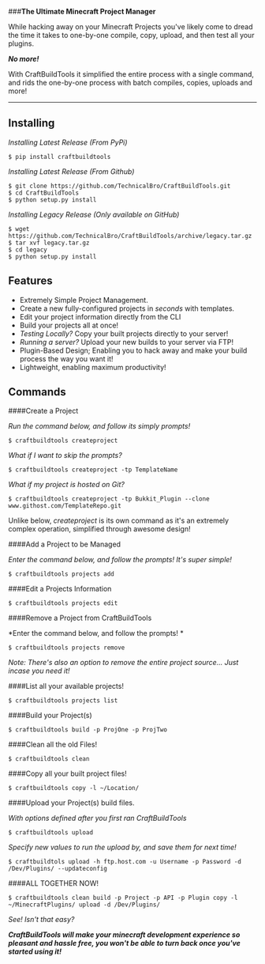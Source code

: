 ###**The Ultimate Minecraft Project Manager**

While hacking away on your Minecraft Projects you've likely come to dread the time it takes to one-by-one compile, copy, upload, and then test all your plugins.

***No more!***

With CraftBuildTools it simplified the entire process with a single command, and rids the one-by-one process with batch compiles, copies, uploads and more!

----------

Installing
-------------

*Installing Latest Release (From PyPi)*

    $ pip install craftbuildtools
    
*Installing Latest Release (From Github)*

    $ git clone https://github.com/TechnicalBro/CraftBuildTools.git
    $ cd CraftBuildTools
    $ python setup.py install 
    
*Installing Legacy Release (Only available on GitHub)*

    $ wget https://github.com/TechnicalBro/CraftBuildTools/archive/legacy.tar.gz
    $ tar xvf legacy.tar.gz
    $ cd legacy
    $ python setup.py install


Features
-------------

 - Extremely Simple Project Management.
 - Create a new fully-configured projects in *seconds* with templates.
 - Edit your project information directly from the CLI
 - Build your projects all at once!
 - *Testing Locally?* Copy your built projects directly to your server!
 - *Running a server?* Upload your new builds to your server via FTP!
 - Plugin-Based Design; Enabling you to hack away and make your build process the way you want it!
 - Lightweight, enabling maximum productivity!

Commands
---------------
####<i class="icon-file"></i>Create a Project

*Run the command below, and follow its simply prompts!*

    $ craftbuildtools createproject

*What if I want to skip the prompts?*

    $ craftbuildtools createproject -tp TemplateName
 
 *What if my project is hosted on Git?*
 

    $ craftbuildtools createproject -tp Bukkit_Plugin --clone www.githost.com/TemplateRepo.git

Unlike below, *createproject* is its own command as it's an extremely complex operation, simplified through awesome design!

####<i class="icon-hdd"></i>Add a Project to be Managed

*Enter the command below, and follow the prompts! It's super simple!*

    $ craftbuildtools projects add

####<i class="icon-pencil"></i>Edit a Projects Information

    $ craftbuildtools projects edit

####<i class="icon-trash"></i>Remove a Project from CraftBuildTools

*Enter the command below, and follow the prompts! *

    $ craftbuildtools projects remove

*Note: There's also an option to remove the entire project source... Just incase you need it!*

####<i class="icon-list"></i>List all your available projects!

    $ craftbuildtools projects list

####<i class="icon-code"></i>Build your Project(s)

    $ craftbuildtools build -p ProjOne -p ProjTwo

####<i class="icon-trash"></i>Clean all the old Files!

    $ craftbuildtools clean


####<i class="icon-"></i>Copy all your built project files!

    $ craftbuildtools copy -l ~/Location/

####<i class="icon-upload"></i>Upload your Project(s) build files.

*With options defined after you first ran CraftBuildTools*

    $ craftbuildtools upload

*Specify new values to run the upload by, and save them for next time!*

    $ craftbuildtols upload -h ftp.host.com -u Username -p Password -d /Dev/Plugins/ --updateconfig


####<i class="icon-star"></i>ALL TOGETHER NOW!

    $ craftbuildtools clean build -p Project -p API -p Plugin copy -l ~/MinecraftPlugins/ upload -d /Dev/Plugins/

*See! Isn't that easy?*

***CraftBuildTools will make your minecraft development experience so pleasant and hassle free, you won't be able to turn back once you've started using it!***